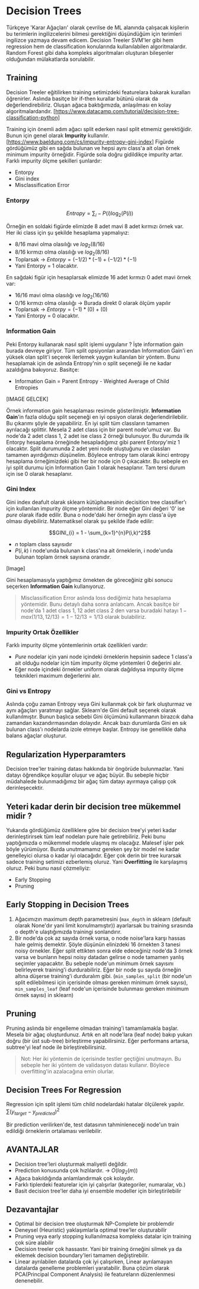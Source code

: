 # Decision Trees

Türkçeye 'Karar Ağaçları' olarak çevrilse de ML alanında çalışacak kişilerin bu terimlerin ingilizcelerini bilmesi gerektiğini düşündüğüm için terimleri ingilizce yazmaya devam edicem. Decision Treeler SVM'ler gibi hem regression hem de classification konularında kullanılabilen algoritmalardır. Random Forest gibi daha kompleks algoritmaları oluşturan bileşenler olduğundan mülakatlarda sorulabilir.

## Training

Decision Treeler eğitilirken training setimizdeki featurelara bakarak kuralları öğrenirler. Aslında basitçe bir if-then kurallar bütünü olarak da değerlendirebiliriz. Oluşan ağaca baktığımızda, anlaşılması en kolay algoritmalardandır.
[https://www.datacamp.com/tutorial/decision-tree-classification-python]

Training için önemli adım ağacı split ederken nasıl split etmemiz gerektiğidir. Bunun için genel olarak __Impurity__ kullanılır. 
[https://www.baeldung.com/cs/impurity-entropy-gini-index]
Figürde gördüğümüz gibi en sağda bulunan ve hepsi aynı class'a ait olan örnek minimum impurity örneğidir. Figürde sola doğru gidildikçe impurity artar. Farklı impurity ölçme şekilleri şunlardır:
- Entorpy
- Gini index
- Misclassification Error

### Entorpy
```math
Entropy = \sum_{i} -P(i)\log_2(P(i))
```
Örneğin en soldaki figürde elimizde 8 adet mavi 8 adet kırmızı örnek var. Her iki class için şu şekilde hesaplama yapmalıyız:
* 8/16 mavi olma olasılığı ve $`log_2(8/16)`$
* 8/16 kırmızı olma olasılığı ve $`log_2(8/16)`$
* Toplarsak -> $`Entorpy = (-1/2)*(-1) + (-1/2)*(-1)`$
* Yani Entorpy = 1 olacaktır.

En sağdaki figür için hesaplarsak elimizde 16 adet kırmızı 0 adet mavi örnek var:
* 16/16 mavi olma olasılığı ve $`log_2(16/16)`$
* 0/16 kırmızı olma olasılığı -> Burada direkt 0 olarak ölçüm yapılır
* Toplarsak -> $`Entorpy = (-1)*(0) + (0)`$
* Yani Entorpy = 0 olacaktır.

### Information Gain

Peki Entorpy kullanarak nasıl split işlemi uygulanır ? İşte information gain burada devreye giriyor. Tüm split opsiyonları arasından Information Gain'i en yüksek olan split'i seçerek ilerlemek yaygın kullanılan bir yöntem. Bunu hesaplamak için de aslında Entropy'nin o split seçeneği ile ne kadar azaldığına bakıyoruz. Basitçe:
- Information Gain = Parent Entropy - Weighted Average of Child Entropies

[IMAGE GELCEK]

Örnek information gain hesaplaması resimde gösterilmiştir. __Information Gain__'in fazla olduğu split seçeneği en iyi opsiyon olarak değerlendirilebilir. Bu çıkarımı şöyle de yapabiliriz. En iyi split tüm classların tamamen ayrılacağı splittir. Mesela 2 adet class için bir parent node'umuz var. Bu node'da 2 adet class 1, 2 adet ise class 2 örneği bulunuyor. Bu durumda ilk Entorpy hesaplama örneğinde hesapladığımız gibi parent Entorpy'miz 1 olacaktır. Split durumunda 2 adet yeni node oluştuğunu ve classları tamamen ayırdığımızı düşünelim. Böylece entropy tam olarak ikinci entropy hesaplama örneğimizdeki gibi her bir node için 0 çıkacaktır. Bu sebeple en iyi split durumu için Information Gain 1 olarak hesaplanır. Tam tersi durum için ise 0 olarak hesaplanır.

### Gini Index

Gini index deafult olarak sklearn kütüphanesinin decisition tree classifier'ı için kullanılan impurity ölçme yöntemidir. Bir node eğer Gini değeri '0' ise _pure_ olarak ifade edilir. Buna o node'daki her örneğin aynı class'a üye olması diyebiliriz. Matematiksel olarak şu şekilde ifade edilir:

```math
GINI_{i} = 1 - \sum_{k=1}^{n}P(i,k)^2
```
-  $`n`$ toplam class sayısıdır 
-  $`P(i,k)`$ i node'unda bulunan k class'ına ait örneklerin, i node'unda bulunan toplam örnek sayısına oranıdır.

[Image]

Gini hesaplamasıyla yaptığımız örnekten de göreceğiniz gibi sonucu seçerken __Information Gain__ kullanıyoruz. 

> Misclassification Error aslında loss dediğimiz hata hesaplama yöntemidir. Bunu detaylı daha sonra anlatıcam. Ancak basitçe bir node'da 1 adet class 1, 12 adet class 2 den varsa buradaki hatayı $`1-max(1/13,12/13) = 1-12/13 = 1/13`$ olarak bulabiliriz. 

### Impurity Ortak Özellikler

Farklı impurity ölçme yöntemlerinin ortak özellikleri vardır:
- _Pure_ nodelar için yani node içindeki örneklerin hepsinin sadece 1 class'a ait olduğu nodelar için tüm impurity ölçme yöntemleri 0 değerini alır.
- Eğer node içindeki örnekler uniform olarak dağıldıysa impurity ölçme teknikleri maximum değerlerini alır.

### Gini vs Entropy

Aslında çoğu zaman Entropy veya Gini kullanmak çok bir fark oluşturmaz ve aynı ağaçları yaratmayı sağlar. Sklearn'de Gini default seçenek olarak kullanılmıştır. Bunun başlıca sebebi Gini ölçümünü kullanmanın birazcık daha zamandan kazandırmasından dolayıdır. Ancak bazı durumlarda Gini en sık bulunan class'ı nodelarda izole etmeye başlar. Entropy ise genellikle daha balans ağaçlar oluşturur.

## Regularization Hyperparamters

Decision tree'ler training datası hakkında bir öngörüde bulunmazlar. Yani datayı öğrendikçe koşullar oluşur ve ağaç büyür. Bu sebeple hiçbir müdahalede bulunmadığımız bir ağaç tüm datayı ayırmaya çalışıp çok derinleşecektir.

## Yeteri kadar derin bir decision tree mükemmel midir ?

Yukarıda gördüğümüz özelliklere göre bir decision tree'yi yeteri kadar derinleştirirsek tüm leaf nodeları pure hale getirebiliriz. Peki bunu yaptığımızda o mükemmel modele ulaşmış mı olacağız. Malesef işler pek böyle yürümüyor. Burda unutmamamız gereken şey bir model ne kadar genelleyici olursa o kadar iyi olacağıdır. Eğer çok derin bir tree kurarsak sadece training setimizi ezberlemiş oluruz. Yani __Overfitting__ ile karşılaşmış oluruz. Peki bunu nasıl çözmeliyiz:
- Early Stopping
- Pruning

## Early Stopping in Decision Trees

1) Ağacımızın maximum depth parametresini (```max_depth``` in sklearn (default olarak None'dır yani limit konulmamıştır)) ayarlarsak bu training sırasında o depth'e ulaştığımızda trainingi sonlandırır.
2) Bir node'da çok az sayıda örnek varsa, o node noise'lara karşı hassas hale gelmiş demektir. Şöyle düşünün elinizdeki 16 örnekten 3 tanesi noisy örnekler. Eğer split ettikten sonra elde edeceğiniz node'da 3 örnek varsa ve bunların hepsi noisy datadan gelirse o node tamamen yanlış seçimler yapacaktır. Bu sebeple node'un minimum örnek sayısını belirleyerek training'i durdurabiliriz. Eğer bir node şu sayıda örneğin altına düşerse training'i durduralım gibi. (```min_samples_split``` (bir node'un split edilebilmesi için içerisinde olması gereken minimum örnek sayısı), ```min_samples_leaf``` (leaf node'un içerisinde bulunması gereken minimum örnek sayısı) in sklearn)

## Pruning

Pruning aslında bir engelleme olmadan training'i tamamlamakla başlar. Mesela bir ağaç oluşturdunuz. Artık en alt node'lara (leaf node) bakıp yukarı doğru (bir üst sub-tree) birleştirme yapabilirsiniz. Eğer performans artarsa, subtree'yi leaf node ile birleştirebilirsiniz.

> Not: Her iki yöntemin de içerisinde testler geçtiğini unutmayın. Bu sebeple her iki yöntem de validasyon datası kullanır. Böylece overfitting'in azalacağına emin olurlar.

## Decision Trees For Regression

Regression için split işlemi tüm child nodelardaki hatalar ölçülerek yapılır. $`\sum(y_{target}-y_{predicted})^2`$

Bir prediction verilirken'de, test datasının tahminleneceği node'un train edildiği örneklerin ortalaması verilebilir.

## AVANTAJLAR

- Decision tree'leri oluşturmak maliyetli değildir.
- Prediction konusunda çok hızlılardır. -> $`O(log_{2}(m))`$
- Ağaca bakıldığında anlamlandırmak çok kolaydır.
- Farklı tiplerdeki featurelar için iyi çalışırlar (kategoriler, numaralar, vb.) 
- Basit decision tree'ler daha iyi ensemble modeller için birleştirilebilir

## Dezavantajlar

- Optimal bir decision tree oluşturmak NP-Complete bir problemdir
- Deneysel (Heuristic) yaklaşımlarla optimal tree'ler oluşturabilir
- Pruning veya early stopping kullanılmazsa kompleks datalar için training çok süre alabilir
- Decision treeler çok hassastır. Yani bir training örneğini silmek ya da eklemek decision boundary'leri tamamen değiştirebilir.
- Linear ayrılabilen datalarda çok iyi çalışırken, Linear ayrılamayan datalarda genelleme problemleri yaratabilir. Buna çözüm olarak PCA(Principal Component Analysis) ile featureların düzenlenmesi denenebilir.